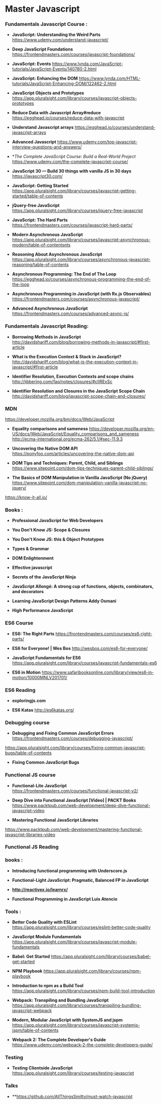 # Master Javascript



### Fundamentals Javascript Course :

- **JavaScript: Understanding the Weird Parts**
https://www.udemy.com/understand-javascript/

- **Deep JavaScript Foundations**
https://frontendmasters.com/courses/javascript-foundations/


- **JavaScript: Events**
https://www.lynda.com/JavaScript-tutorials/JavaScript-Events/140780-2.html


- **JavaScript: Enhancing the DOM**
https://www.lynda.com/HTML-tutorials/JavaScript-Enhancing-DOM/122462-2.html

- **JavaScript Objects and Prototypes**
https://app.pluralsight.com/library/courses/javascript-objects-prototypes

- **Reduce Data with Javascript Array#reduce**
https://egghead.io/courses/reduce-data-with-javascript

- **Understand Javascript arrays**
https://egghead.io/courses/understand-javascript-arrays


- **Advanced Javascript**
https://www.udemy.com/top-javascript-interview-questions-and-answers/

- **The Complete JavaScript Course: Build a Real-World Project*
https://www.udemy.com/the-complete-javascript-course/

- **JavaScript 30 — Build 30 things with vanilla JS in 30 days**
https://javascript30.com/


- **JavaScript: Getting Started**
https://app.pluralsight.com/library/courses/javascript-getting-started/table-of-contents


- **jQuery-free JavaScript**
https://app.pluralsight.com/library/courses/jquery-free-javascript

- **JavaScript: The Hard Parts**
https://frontendmasters.com/courses/javascript-hard-parts/

- **Modern Asynchronous JavaScript**
https://app.pluralsight.com/library/courses/javascript-asynchronous-modern/table-of-contentsnts

- **Reasoning About Asynchronous JavaScript**
https://app.pluralsight.com/library/courses/asynchronous-javascript-reasoning/table-of-contents

- **Asynchronous Programming: The End of The Loop**
https://egghead.io/courses/asynchronous-programming-the-end-of-the-loop


- **Asynchronous Programming in JavaScript (with Rx.js Observables)**
https://frontendmasters.com/courses/asynchronous-javascript/

- **Advanced Asynchronous JavaScript**
https://frontendmasters.com/courses/advanced-async-js/


### Fundamentals Javascript Reading:

- **Borrowing Methods in JavaScript**
http://davidshariff.com/blog/borrowing-methods-in-javascript/#first-article

- **What is the Execution Context & Stack in JavaScript?**
http://davidshariff.com/blog/what-is-the-execution-context-in-javascript/#first-article

- **Identifier Resolution, Execution Contexts and scope chains**
http://jibbering.com/faq/notes/closures/#clIRExSc

- **Identifier Resolution and Closures in the JavaScript Scope Chain**
http://davidshariff.com/blog/javascript-scope-chain-and-closures/

### MDN
https://developer.mozilla.org/bm/docs/Web/JavaScript

- **Equality comparisons and sameness**
https://developer.mozilla.org/en-US/docs/Web/JavaScript/Equality_comparisons_and_sameness
http://ecma-international.org/ecma-262/5.1/#sec-11.9.3

- **Uncovering the Native DOM API**
https://ponyfoo.com/articles/uncovering-the-native-dom-api

- **DOM Tips and Techniques: Parent, Child, and Siblings**
https://www.sitepoint.com/dom-tips-techniques-parent-child-siblings/

- **The Basics of DOM Manipulation in Vanilla JavaScript (No jQuery)**
https://www.sitepoint.com/dom-manipulation-vanilla-javascript-no-jquery/


https://know-it-all.io/


### Books :

- **Professional JavaScript for Web Developers**

- **You Don't Know JS: Scope & Closures**

- **You Don't Know JS: this & Object Prototypes**

- **Types & Grammar**

- **DOM Enlightenment**

- **Effective javascript**

- **Secrets of the JavaScript Ninja**

- **JavaScript Allongé: A strong cup of functions, objects, combinators, and decorators**

- **Learning JavaScript Design Patterns Addy Osmani**

- **High Performance JavaScript**

### ES6 Course	

- **ES6: The Right Parts**
https://frontendmasters.com/courses/es6-right-parts/

- **ES6 for Everyone! | Wes Bos**
http://wesbos.com/es6-for-everyone/

- **JavaScript Fundamentals for ES6**
https://app.pluralsight.com/library/courses/javascript-fundamentals-es6

- **ES6 in Motion**
https://www.safaribooksonline.com/library/view/es6-in-motion/10000MNLV201701/

### ES6 Reading 

- **exploringjs.com**

- **ES6 Katas**
http://es6katas.org/

### Debugging course

- **Debugging and Fixing Common JavaScript Errors**
https://frontendmasters.com/courses/debugging-javascript/

https://app.pluralsight.com/library/courses/fixing-common-javascript-bugs/table-of-contents
- **Fixing Common JavaScript Bugs**


### Functional JS course

- **Functional-Lite JavaScript**
https://frontendmasters.com/courses/functional-javascript-v2/

- **Deep Dive into Functional JavaScript [Video] | PACKT Books**
https://www.packtpub.com/web-development/deep-dive-functional-javascript-video

- **Mastering Functional JavaScript Libraries**

https://www.packtpub.com/web-development/mastering-functional-javascript-libraries-video



### Functional JS Reading


### books :

- **Introducing functional programming with Underscore.js**

- **Functional-Light JavaScript: Pragmatic, Balanced FP in JavaScript**

- **http://reactivex.io/learnrx/**

- **Functional Programming in JavaScript Luis Atencio**

### Tools :

- **Better Code Quality with ESLint**
https://app.pluralsight.com/library/courses/eslint-better-code-quality

- **JavaScript Module Fundamentals**
https://app.pluralsight.com/library/courses/javascript-module-fundamentals

- **Babel: Get Started**
https://app.pluralsight.com/library/courses/babel-get-started

- **NPM Playbook**
https://app.pluralsight.com/library/courses/npm-playbook

- **Introduction to npm as a Build Tool**
https://app.pluralsight.com/library/courses/npm-build-tool-introduction

- **Webpack: Transpiling and Bundling JavaScript**
https://app.pluralsight.com/library/courses/transpiling-bundling-javascript-webpack

- **Modern, Modular JavaScript with SystemJS and jspm**
https://app.pluralsight.com/library/courses/javascript-systemjs-jspm/table-of-contents

- **Webpack 2: The Complete Developer's Guide**
https://www.udemy.com/webpack-2-the-complete-developers-guide/


### Testing 


- **Testing Clientside JavaScript**
https://app.pluralsight.com/library/courses/testing-javascript


### Talks

- **https://github.com/AllThingsSmitty/must-watch-javascript



